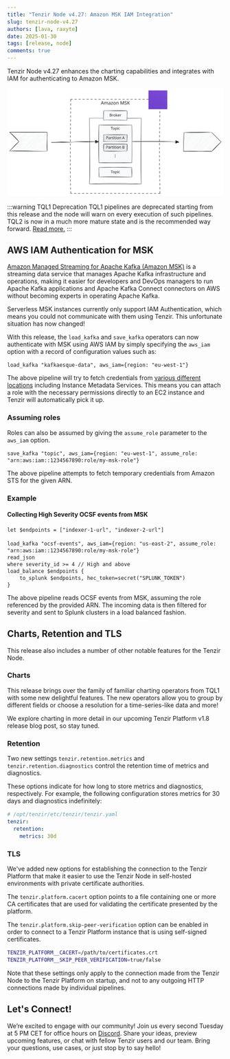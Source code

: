 ```yaml
---
title: "Tenzir Node v4.27: Amazon MSK IAM Integration"
slug: tenzir-node-v4.27
authors: [lava, raxyte]
date: 2025-01-30
tags: [release, node]
comments: true
---
```


Tenzir Node v4.27 enhances the charting capabilities and integrates with IAM for
authenticating to Amazon MSK.

![Tenzir Node v4.27](tenzir-node-v4.27.excalidraw.svg)

[github-release]: https://github.com/tenzir/tenzir/releases/tag/v4.27.0

<!-- truncate -->

:::warning TQL1 Deprecation
TQL1 pipelines are deprecated starting from this release and the node will warn
on every execution of such pipelines. TQL2 is now in a much more mature state
and is the recommended way forward. [Read
more.](https://docs.tenzir.com/tql2-migration)
:::

## AWS IAM Authentication for MSK

[Amazon Managed Streaming for Apache Kafka (Amazon
MSK)](https://aws.amazon.com/msk/) is a streaming data service that manages
Apache Kafka infrastructure and operations, making it easier for developers and
DevOps managers to run Apache Kafka applications and Apache Kafka Connect
connectors on AWS without becoming experts in operating Apache Kafka.

Serverless MSK instances currently only support IAM Authentication, which means
you could not communicate with them using Tenzir. This unfortunate situation has
now changed!

With this release, the `load_kafka` and `save_kafka` operators can now
authenticate with MSK using AWS IAM by simply specifying the `aws_iam`
option with a record of configuration values such as:

```tql
load_kafka "kafkaesque-data", aws_iam={region: "eu-west-1"}
```

The above pipeline will try to fetch credentials from [various different
locations](/next/tql2/operators/load_kafka#aws_iam--record-optional) including
Instance Metadata Services. This means you can attach a role with the necessary
permissions directly to an EC2 instance and Tenzir will automatically pick it up.

### Assuming roles

Roles can also be assumed by giving the `assume_role` parameter to the `aws_iam` option.

```tql
save_kafka "topic", aws_iam={region: "eu-west-1", assume_role: "arn:aws:iam::1234567890:role/my-msk-role"}
```

The above pipeline attempts to fetch temporary credentials from Amazon STS for
the given ARN.

### Example

#### Collecting High Severity OCSF events from MSK

```tql
let $endpoints = ["indexer-1-url", "indexer-2-url"]

load_kafka "ocsf-events", aws_iam={region: "us-east-2", assume_role: "arn:aws:iam::1234567890:role/my-msk-role"}
read_json
where severity_id >= 4 // High and above
load_balance $endpoints {
    to_splunk $endpoints, hec_token=secret("SPLUNK_TOKEN")
}
```

The above pipeline reads OCSF events from MSK, assuming the role referenced by
the provided ARN. The incoming data is then filtered for severity and sent to
Splunk clusters in a load balanced fashion.

## Charts, Retention and TLS

This release also includes a number of other notable features for the Tenzir Node.

### Charts

This release brings over the family of familiar charting operators from TQL1
with some new delightful features. The new operators allow you to group by
different fields or choose a resolution for a time-series-like data and more!

We explore charting in more detail in our upcoming Tenzir Platform v1.8
release blog post, so stay tuned.

### Retention

Two new settings `tenzir.retention.metrics` and `tenzir.retention.diagnostics`
control the retention time of metrics and diagnostics.

These options indicate for how long to store metrics and diagnostics, respectively.
For example, the following configuration stores metrics for 30 days and diagnostics
indefinitely:

```yaml
# /opt/tenzir/etc/tenzir/tenzir.yaml
tenzir:
  retention:
    metrics: 30d
```

### TLS

We've added new options for establishing the connection to the Tenzir Platform
that make it easier to use the Tenzir Node in self-hosted environments with
private certificate authorities.

The `tenzir.platform.cacert` option points to a file containing one or more
CA certificates that are used for validating the certificate presented by
the platform.

The `tenzir.platform.skip-peer-verification` option can be enabled in order to
connect to a Tenzir Platform instance that is using self-signed certificates.

```sh
TENZIR_PLATFORM__CACERT=/path/to/certificates.crt
TENZIR_PLATFORM__SKIP_PEER_VERIFICATION=true/false
```

Note that these settings only apply to the connection made from
the Tenzir Node to the Tenzir Platform on startup, and not to
any outgoing HTTP connections made by individual pipelines.

## Let's Connect!

We’re excited to engage with our community!
Join us every second Tuesday at 5 PM CET for office hours on [Discord][discord].
Share your ideas, preview upcoming features, or chat with fellow Tenzir users
and our team. Bring your questions, use cases, or just stop by to say hello!

[discord]: /discord
[changelog]: /changelog#v4270
